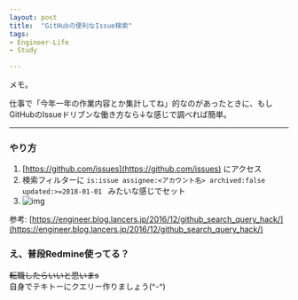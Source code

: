 ```yaml
---
layout: post
title:  "GitHubの便利なIssue検索"
tags:
- Engineer-Life
- Study

---
```

メモ。

仕事で「今年一年の作業内容とか集計してね」的なのがあったときに、もしGitHubのIssueドリブンな働き方なら↓な感じで調べれば簡単。

----------

### やり方

1. [https://github.com/issues](https://github.com/issues) にアクセス
2. 検索フィルターに `is:issue assignee:<アカウント名> archived:false updated:>=2018-01-01 ` みたいな感じでセット
3. ![img](https://watarusuzuki.github.io/assets/images/12_neko_sugoi.png)

参考: [https://engineer.blog.lancers.jp/2016/12/github_search_query_hack/](https://engineer.blog.lancers.jp/2016/12/github_search_query_hack/)

### え、普段Redmine使ってる？

~~転職したらいいと思いまs~~  
自身でテキトーにクエリー作りましょう(^-^)
